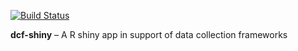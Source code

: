 [![Build Status](https://github.com/fdiwg/dcf-shiny/actions/workflows/docker-image.yml/badge.svg?branch=main)](https://github.com/fdiwg/dcf-shiny/actions/workflows/docker-image.yml)

__dcf-shiny__ – A R shiny app in support of data collection frameworks


